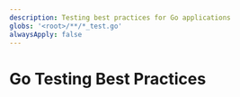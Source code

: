 ```yaml
---
description: Testing best practices for Go applications
globs: '<root>/**/*_test.go'
alwaysApply: false
---
```


# Go Testing Best Practices

<!--
TODO: Add content for Go testing best practices.
Follow unified schema guidelines.
-->
